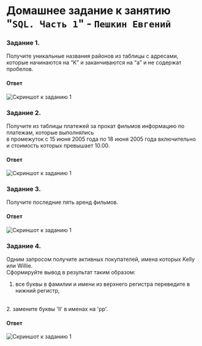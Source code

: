 # Домашнее задание к занятию "`SQL. Часть 1`" - `Пешкин Евгений`

### Задание 1.
Получите уникальные названия районов из таблицы с адресами, которые начинаются
на “K” и заканчиваются на “a” и не содержат пробелов.


#### Ответ
![Скриншот к заданию 1](https://github.com/SoReX48/12-03.md/blob/main/SQL_Часть_1/1.png)

### Задание 2.
Получите из таблицы платежей за прокат фильмов информацию по платежам, которые выполнялись
<br/>
в промежуток с 15 июня 2005 года по 18 июня 2005 года включительно и стоимость которых превышает 10.00.

#### Ответ
![Скриншот к заданию 1](https://github.com/SoReX48/12-03.md/blob/main/SQL_Часть_1/2.png)
### Задание 3.
Получите последние пять аренд фильмов.

#### Ответ
![Скриншот к заданию 1](https://github.com/SoReX48/12-03.md/blob/main/SQL_Часть_1/3.png)
### Задание 4.

Одним запросом получите активных покупателей, имена которых Kelly или Willie.
<br/>
Сформируйте вывод в результат таким образом:
<br/>
1. все буквы в фамилии и имени из верхнего регистра переведите в нижний регистр,
<br/>
2. замените буквы 'll' в именах на 'pp'.
<br/>

#### Ответ

![Скриншот к заданию 1](https://github.com/SoReX48/12-03.md/blob/main/SQL_Часть_1/4.png)
